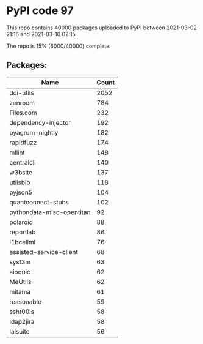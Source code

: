 # PyPI code 97

This repo contains 40000 packages uploaded to PyPI between 
2021-03-02 21:16 and 2021-03-10 02:15.

The repo is 15% (6000/40000) complete.

## Packages:

| Name  | Count |
| ----- | ----- |
| dci-utils | 2052 |
| zenroom | 784 |
| Files.com | 232 |
| dependency-injector | 192 |
| pyagrum-nightly | 182 |
| rapidfuzz | 174 |
| mllint | 148 |
| centralcli | 140 |
| w3bsite | 137 |
| utilsbib | 118 |
| pyjson5 | 104 |
| quantconnect-stubs | 102 |
| pythondata-misc-opentitan | 92 |
| polaroid | 88 |
| reportlab | 86 |
| l1bcellml | 76 |
| assisted-service-client | 68 |
| syst3m | 63 |
| aioquic | 62 |
| MeUtils | 62 |
| mitama | 61 |
| reasonable | 59 |
| ssht00ls | 58 |
| ldap2jira | 58 |
| lalsuite | 56 |


